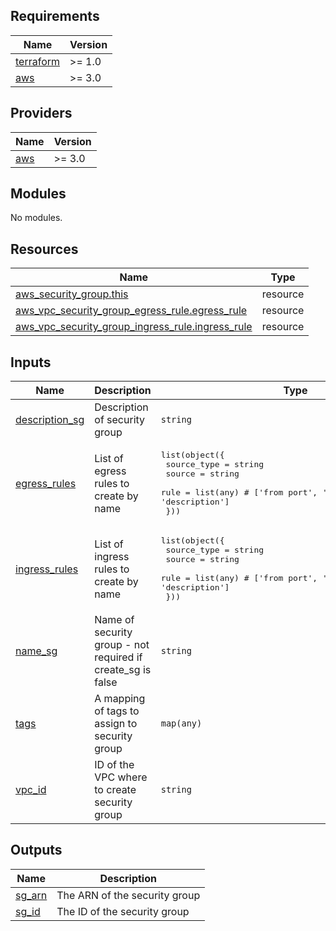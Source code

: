 <!-- BEGIN_TF_DOCS -->
## Requirements

| Name | Version |
|------|---------|
| <a name="requirement_terraform"></a> [terraform](#requirement\_terraform) | >= 1.0 |
| <a name="requirement_aws"></a> [aws](#requirement\_aws) | >= 3.0 |

## Providers

| Name | Version |
|------|---------|
| <a name="provider_aws"></a> [aws](#provider\_aws) | >= 3.0 |

## Modules

No modules.

## Resources

| Name | Type |
|------|------|
| [aws_security_group.this](https://registry.terraform.io/providers/hashicorp/aws/latest/docs/resources/security_group) | resource |
| [aws_vpc_security_group_egress_rule.egress_rule](https://registry.terraform.io/providers/hashicorp/aws/latest/docs/resources/vpc_security_group_egress_rule) | resource |
| [aws_vpc_security_group_ingress_rule.ingress_rule](https://registry.terraform.io/providers/hashicorp/aws/latest/docs/resources/vpc_security_group_ingress_rule) | resource |

## Inputs

| Name | Description | Type | Default | Required |
|------|-------------|------|---------|:--------:|
| <a name="input_description_sg"></a> [description\_sg](#input\_description\_sg) | Description of security group | `string` | `""` | no |
| <a name="input_egress_rules"></a> [egress\_rules](#input\_egress\_rules) | List of egress rules to create by name | <pre>list(object({<br>    source_type = string<br>    source = string<br>    rule = list(any) # ['from port', 'to port', 'protocol', 'description']<br>  }))</pre> | `[]` | no |
| <a name="input_ingress_rules"></a> [ingress\_rules](#input\_ingress\_rules) | List of ingress rules to create by name | <pre>list(object({<br>    source_type = string<br>    source = string<br>    rule = list(any) # ['from port', 'to port', 'protocol', 'description']<br>  }))</pre> | `[]` | no |
| <a name="input_name_sg"></a> [name\_sg](#input\_name\_sg) | Name of security group - not required if create\_sg is false | `string` | `""` | no |
| <a name="input_tags"></a> [tags](#input\_tags) | A mapping of tags to assign to security group | `map(any)` | `{}` | no |
| <a name="input_vpc_id"></a> [vpc\_id](#input\_vpc\_id) | ID of the VPC where to create security group | `string` | `null` | no |

## Outputs

| Name | Description |
|------|-------------|
| <a name="output_sg_arn"></a> [sg\_arn](#output\_sg\_arn) | The ARN of the security group |
| <a name="output_sg_id"></a> [sg\_id](#output\_sg\_id) | The ID of the security group |
<!-- END_TF_DOCS -->